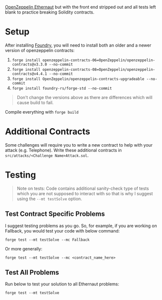 [OpenZeppelin Ethernaut](https://github.com/OpenZeppelin/ethernaut) but with the front end stripped out and all tests left blank to practice breaking Solidity contracts.

# Setup

After installing [Foundry](https://book.getfoundry.sh/getting-started/installation), you will need to install both an older and a newer version of openzeppelin contracts:

1. `forge install openzeppelin-contracts-06=OpenZeppelin/openzeppelin-contracts@v3.3.0 --no-commit`
2. `forge install openzeppelin-contracts-08=OpenZeppelin/openzeppelin-contracts@v4.4.1 --no-commit`
3. `forge install OpenZeppelin/openzeppelin-contracts-upgradeable --no-commit`
4. `forge install foundry-rs/forge-std --no-commit`

>Don't change the versions above as there are differences which will cause build to fail.

Compile everything with `forge build`

# Additional Contracts

Some challenges will require you to write a new contract to help with your attack (e.g. Telephone). Write these additional contracts in `src/attacks/<Challenge Name>Attack.sol`.

# Testing

>Note on tests: Code contains additional sanity-check type of tests which you are not supposed to interact with so that is why I suggest using the `--mt testSolve` option.

## Test Contract Specific Problems

I suggest testing problems as you go. So, for example, if you are working on Fallback, you would test your code with below command:

`forge test --mt testSolve --mc Fallback`

Or more generally:

`forge test --mt testSolve --mc <contract_name_here>`

## Test All Problems

Run below to test your solution to all Ethernaut problems:

`forge test --mt testSolve`
